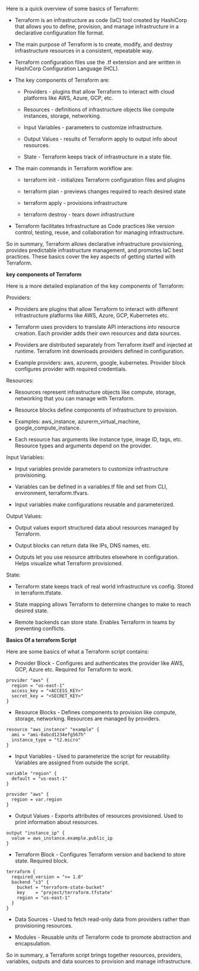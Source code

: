 Here is a quick overview of some basics of Terraform:

- Terraform is an infrastructure as code (IaC) tool created by HashiCorp that allows you to define, provision, and manage infrastructure in a declarative configuration file format. 

- The main purpose of Terraform is to create, modify, and destroy infrastructure resources in a consistent, repeatable way.

- Terraform configuration files use the .tf extension and are written in HashiCorp Configuration Language (HCL).

- The key components of Terraform are:

  - Providers - plugins that allow Terraform to interact with cloud platforms like AWS, Azure, GCP, etc.

  - Resources - definitions of infrastructure objects like compute instances, storage, networking.

  - Input Variables - parameters to customize infrastructure.

  - Output Values - results of Terraform apply to output info about resources.

  - State - Terraform keeps track of infrastructure in a state file.

- The main commands in Terraform workflow are:

  - terraform init - initializes Terraform configuration files and plugins

  - terraform plan - previews changes required to reach desired state

  - terraform apply - provisions infrastructure

  - terraform destroy - tears down infrastructure

- Terraform facilitates Infrastructure as Code practices like version control, testing, reuse, and collaboration for managing infrastructure.

So in summary, Terraform allows declarative infrastructure provisioning, provides predictable infrastructure management, and promotes IaC best practices. These basics cover the key aspects of getting started with Terraform.








**key components of Terraform**

Here is a more detailed explanation of the key components of Terraform:

Providers:

- Providers are plugins that allow Terraform to interact with different infrastructure platforms like AWS, Azure, GCP, Kubernetes etc. 

- Terraform uses providers to translate API interactions into resource creation. Each provider adds their own resources and data sources.

- Providers are distributed separately from Terraform itself and injected at runtime. Terraform init downloads providers defined in configuration.

- Example providers: aws, azurerm, google, kubernetes. Provider block configures provider with required credentials.

Resources: 

- Resources represent infrastructure objects like compute, storage, networking that you can manage with Terraform. 

- Resource blocks define components of infrastructure to provision.

- Examples: aws_instance, azurerm_virtual_machine, google_compute_instance.

- Each resource has arguments like instance type, image ID, tags, etc. Resource types and arguments depend on the provider.

Input Variables:

- Input variables provide parameters to customize infrastructure provisioning.

- Variables can be defined in a variables.tf file and set from CLI, environment, terraform.tfvars.

- Input variables make configurations reusable and parameterized.

Output Values:

- Output values export structured data about resources managed by Terraform.

- Output blocks can return data like IPs, DNS names, etc.

- Outputs let you use resource attributes elsewhere in configuration. Helps visualize what Terraform provisioned.

State: 

- Terraform state keeps track of real world infrastructure vs config. Stored in terraform.tfstate.

- State mapping allows Terraform to determine changes to make to reach desired state.

- Remote backends can store state. Enables Terraform in teams by preventing conflicts.





**Basics Of a terraform Script**

Here are some basics of what a Terraform script contains:

- Provider Block - Configures and authenticates the provider like AWS, GCP, Azure etc. Required for Terraform to work.

```
provider "aws" {
  region = "us-east-1"
  access_key = "<ACCESS_KEY>"
  secret_key = "<SECRET_KEY>"
}
```

- Resource Blocks - Defines components to provision like compute, storage, networking. Resources are managed by providers.

```
resource "aws_instance" "example" {
  ami = "ami-0abcd1234efg567h"
  instance_type = "t2.micro"
}
```

- Input Variables - Used to parameterize the script for reusability. Variables are assigned from outside the script.

```
variable "region" {
  default = "us-east-1" 
}

provider "aws" {
  region = var.region 
}
```

- Output Values - Exports attributes of resources provisioned. Used to print information about resources.

```
output "instance_ip" {
  value = aws_instance.example.public_ip
}
``` 

- Terraform Block - Configures Terraform version and backend to store state. Required block.

```
terraform {
  required_version = ">= 1.0"
  backend "s3" {
    bucket = "terraform-state-bucket"
    key    = "project/terraform.tfstate"
    region = "us-east-1"
  }
}
```

- Data Sources - Used to fetch read-only data from providers rather than provisioning resources.

- Modules - Reusable units of Terraform code to promote abstraction and encapsulation.

So in summary, a Terraform script brings together resources, providers, variables, outputs and data sources to provision and manage infrastructure.
